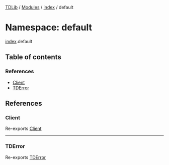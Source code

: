 [TDLib](../README.md) / [Modules](../modules.md) / [index](index.md) / default

# Namespace: default

[index](index.md).default

## Table of contents

### References

- [Client](index.default.md#client)
- [TDError](index.default.md#tderror)

## References

### Client

Re-exports [Client](../classes/index.Client.md)

___

### TDError

Re-exports [TDError](../classes/index.TDError.md)
